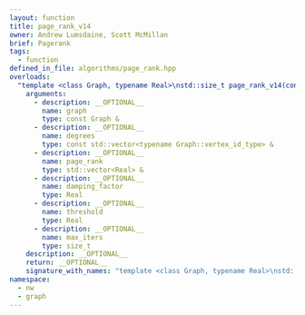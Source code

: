 ```yaml
---
layout: function
title: page_rank_v14
owner: Andrew Lumsdaine, Scott McMillan
brief: Pagerank
tags:
  - function
defined_in_file: algorithms/page_rank.hpp
overloads:
  "template <class Graph, typename Real>\nstd::size_t page_rank_v14(const Graph &, const std::vector<typename Graph::vertex_id_type> &, std::vector<Real> &, Real, Real, size_t)":
    arguments:
      - description: __OPTIONAL__
        name: graph
        type: const Graph &
      - description: __OPTIONAL__
        name: degrees
        type: const std::vector<typename Graph::vertex_id_type> &
      - description: __OPTIONAL__
        name: page_rank
        type: std::vector<Real> &
      - description: __OPTIONAL__
        name: damping_factor
        type: Real
      - description: __OPTIONAL__
        name: threshold
        type: Real
      - description: __OPTIONAL__
        name: max_iters
        type: size_t
    description: __OPTIONAL__
    return: __OPTIONAL__
    signature_with_names: "template <class Graph, typename Real>\nstd::size_t page_rank_v14(const Graph & graph, const std::vector<typename Graph::vertex_id_type> & degrees, std::vector<Real> & page_rank, Real damping_factor, Real threshold, size_t max_iters)"
namespace:
  - nw
  - graph
---
```

